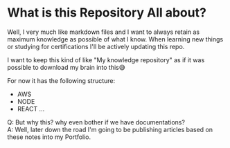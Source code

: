 # What is this Repository All about?

Well, I very much like markdown files and I want to always retain as maximum knowledge as possible of what I know. When learning new things or studying for certifications I'll be actively updating this repo.

I want to keep this kind of like "My knowledge repository" as if it was possible to download my brain into this😅

For now it has the following structure:

* AWS
* NODE
* REACT
...

Q: But why this? why even bother if we have documentations? <br/>
A: Well, later down the road I'm going to be publishing articles based on these notes into my Portfolio.




